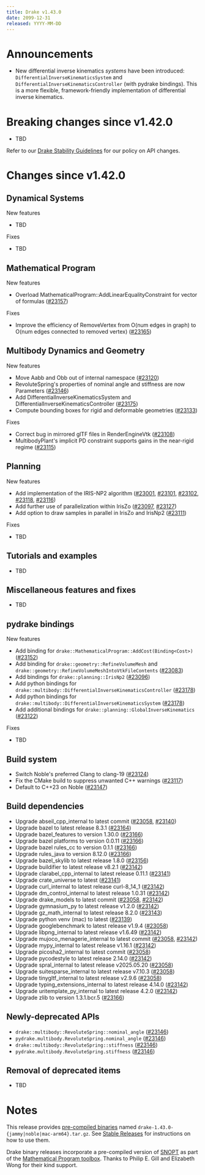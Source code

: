 ```yaml
---
title: Drake v1.43.0
date: 2099-12-31
released: YYYY-MM-DD
---
```


# Announcements

* New differential inverse kinematics *systems* have been introduced: `DifferentialInverseKinematicsSystem` and `DifferentialInverseKinematicsController` (with pydrake bindings). This is a more flexible, framework-friendly implementation of differential inverse kinematics.

# Breaking changes since v1.42.0

* TBD

Refer to our [Drake Stability Guidelines](/stable.html) for our policy
on API changes.

# Changes since v1.42.0

## Dynamical Systems

<!-- <relnotes for systems go here> -->


New features

* TBD

Fixes

* TBD

## Mathematical Program

<!-- <relnotes for solvers go here> -->

New features

* Overload MathematicalProgram::AddLinearEqualityConstraint for vector of formulas ([#23157][_#23157])

Fixes

* Improve the efficiency of RemoveVertex from O(num edges in graph) to O(num edges connected to removed vertex) ([#23165][_#23165])

## Multibody Dynamics and Geometry

<!-- <relnotes for geometry,multibody go here> -->

New features

* Move Aabb and Obb out of internal namespace ([#23120][_#23120])
* RevoluteSpring's properties of nominal angle and stiffness are now Parameters ([#23146][_#23146])
* Add DifferentialInverseKinematicsSystem and DifferentialInverseKinematicsController ([#23175][_#23175])
* Compute bounding boxes for rigid and deformable geometries ([#23133][_#23133])

Fixes

* Correct bug in mirrored glTF files in RenderEngineVtk ([#23108][_#23108])
* MultibodyPlant's implicit PD constraint supports gains in the near-rigid regime ([#23115][_#23115])

## Planning

<!-- <relnotes for planning go here> -->

New features

* Add implementation of the IRIS-NP2 algorithm ([#23001][_#23001], [#23101][_#23101], [#23102][_#23102], [#23118][_#23118], [#23116][_#23116])
* Add further use of parallelization within IrisZo ([#23097][_#23097], [#23127][_#23127])
* Add option to draw samples in parallel in IrisZo and IrisNp2 ([#23111][_#23111])

Fixes

* TBD

## Tutorials and examples

<!-- <relnotes for examples,tutorials go here> -->

* TBD

## Miscellaneous features and fixes

<!-- <relnotes for common,math,lcm,lcmtypes,manipulation,perception,visualization go here> -->

* TBD

## pydrake bindings

<!-- <relnotes for bindings go here> -->

New features

* Add binding for `drake::MathematicalProgram::AddCost(Binding<Cost>)` ([#23152][_#23152])
* Add binding for `drake::geometry::RefineVolumeMesh` and `drake::geometry::RefineVolumeMeshIntoVtkFileContents` ([#23083][_#23083])
* Add bindings for `drake::planning::IrisNp2` ([#23096][_#23096])
* Add python bindings for `drake::multibody::DifferentialInverseKinematicsController` ([#23178][_#23178])
* Add python bindings for `drake::multibody::DifferentialInverseKinematicsSystem` ([#23178][_#23178])
* Add additional bindings for `drake::planning::GlobalInverseKinematics` ([#23122][_#23122])

Fixes

* TBD

## Build system

<!-- <relnotes for cmake,doc,setup,third_party,tools go here> -->

* Switch Noble's preferred Clang to clang-19 ([#23124][_#23124])
* Fix the CMake build to suppress unwanted C++ warnings ([#23117][_#23117])
* Default to C++23 on Noble ([#23147][_#23147])

## Build dependencies

<!-- <relnotes for workspace go here> -->

* Upgrade abseil_cpp_internal to latest commit ([#23058][_#23058], [#23140][_#23140])
* Upgrade bazel to latest release 8.3.1 ([#23164][_#23164])
* Upgrade bazel_features to version 1.30.0 ([#23166][_#23166])
* Upgrade bazel platforms to version 0.0.11 ([#23166][_#23166])
* Upgrade bazel rules_cc to version 0.1.1 ([#23166][_#23166])
* Upgrade rules_java to version 8.12.0 ([#23166][_#23166])
* Upgrade bazel_skylib to latest release 1.8.0 ([#23156][_#23156])
* Upgrade buildifier to latest release v8.2.1 ([#23142][_#23142])
* Upgrade clarabel_cpp_internal to latest release 0.11.1 ([#23141][_#23141])
* Upgrade crate_universe to latest ([#23141][_#23141])
* Upgrade curl_internal to latest release curl-8_14_1 ([#23142][_#23142])
* Upgrade dm_control_internal to latest release 1.0.31 ([#23142][_#23142])
* Upgrade drake_models to latest commit ([#23058][_#23058], [#23142][_#23142])
* Upgrade gymnasium_py to latest release v1.2.0 ([#23142][_#23142])
* Upgrade gz_math_internal to latest release 8.2.0 ([#23143][_#23143])
* Upgrade python venv (mac) to latest ([#23139][_#23139])
* Upgrade googlebenchmark to latest release v1.9.4 ([#23058][_#23058])
* Upgrade libpng_internal to latest release v1.6.49 ([#23142][_#23142])
* Upgrade mujoco_menagerie_internal to latest commit ([#23058][_#23058], [#23142][_#23142])
* Upgrade mypy_internal to latest release v1.16.1 ([#23142][_#23142])
* Upgrade picosha2_internal to latest commit ([#23058][_#23058])
* Upgrade pycodestyle to latest release 2.14.0 ([#23142][_#23142])
* Upgrade spral_internal to latest release v2025.05.20 ([#23058][_#23058])
* Upgrade suitesparse_internal to latest release v7.10.3 ([#23058][_#23058])
* Upgrade tinygltf_internal to latest release v2.9.6 ([#23058][_#23058])
* Upgrade typing_extensions_internal to latest release 4.14.0 ([#23142][_#23142])
* Upgrade uritemplate_py_internal to latest release 4.2.0 ([#23142][_#23142])
* Upgrade zlib to version 1.3.1.bcr.5 ([#23166][_#23166])

## Newly-deprecated APIs

* `drake::multibody::RevoluteSpring::nominal_angle` ([#23146][_#23146])
* `pydrake.multibody.RevoluteSpring.nominal_angle` ([#23146][_#23146])
* `drake::multibody::RevoluteSpring::stiffness` ([#23146][_#23146])
* `pydrake.multibody.RevoluteSpring.stiffness` ([#23146][_#23146])

## Removal of deprecated items

* TBD

# Notes


This release provides [pre-compiled binaries](https://github.com/RobotLocomotion/drake/releases/tag/v1.43.0) named
``drake-1.43.0-{jammy|noble|mac-arm64}.tar.gz``. See [Stable Releases](/from_binary.html#stable-releases) for instructions on how to use them.

Drake binary releases incorporate a pre-compiled version of [SNOPT](https://ccom.ucsd.edu/~optimizers/solvers/snopt/) as part of the
[Mathematical Program toolbox](https://drake.mit.edu/doxygen_cxx/group__solvers.html). Thanks to
Philip E. Gill and Elizabeth Wong for their kind support.

<!-- <begin issue links> -->
[_#23001]: https://github.com/RobotLocomotion/drake/pull/23001
[_#23058]: https://github.com/RobotLocomotion/drake/pull/23058
[_#23083]: https://github.com/RobotLocomotion/drake/pull/23083
[_#23096]: https://github.com/RobotLocomotion/drake/pull/23096
[_#23097]: https://github.com/RobotLocomotion/drake/pull/23097
[_#23101]: https://github.com/RobotLocomotion/drake/pull/23101
[_#23102]: https://github.com/RobotLocomotion/drake/pull/23102
[_#23108]: https://github.com/RobotLocomotion/drake/pull/23108
[_#23111]: https://github.com/RobotLocomotion/drake/pull/23111
[_#23115]: https://github.com/RobotLocomotion/drake/pull/23115
[_#23116]: https://github.com/RobotLocomotion/drake/pull/23116
[_#23117]: https://github.com/RobotLocomotion/drake/pull/23117
[_#23118]: https://github.com/RobotLocomotion/drake/pull/23118
[_#23120]: https://github.com/RobotLocomotion/drake/pull/23120
[_#23122]: https://github.com/RobotLocomotion/drake/pull/23122
[_#23124]: https://github.com/RobotLocomotion/drake/pull/23124
[_#23127]: https://github.com/RobotLocomotion/drake/pull/23127
[_#23133]: https://github.com/RobotLocomotion/drake/pull/23133
[_#23139]: https://github.com/RobotLocomotion/drake/pull/23139
[_#23140]: https://github.com/RobotLocomotion/drake/pull/23140
[_#23141]: https://github.com/RobotLocomotion/drake/pull/23141
[_#23142]: https://github.com/RobotLocomotion/drake/pull/23142
[_#23143]: https://github.com/RobotLocomotion/drake/pull/23143
[_#23146]: https://github.com/RobotLocomotion/drake/pull/23146
[_#23147]: https://github.com/RobotLocomotion/drake/pull/23147
[_#23152]: https://github.com/RobotLocomotion/drake/pull/23152
[_#23156]: https://github.com/RobotLocomotion/drake/pull/23156
[_#23157]: https://github.com/RobotLocomotion/drake/pull/23157
[_#23164]: https://github.com/RobotLocomotion/drake/pull/23164
[_#23165]: https://github.com/RobotLocomotion/drake/pull/23165
[_#23166]: https://github.com/RobotLocomotion/drake/pull/23166
[_#23175]: https://github.com/RobotLocomotion/drake/pull/23175
[_#23178]: https://github.com/RobotLocomotion/drake/pull/23178
<!-- <end issue links> -->

<!--
  Current oldest_commit fb76c9f44d3ac5d5e530e0c010f462fe40d94c4d (exclusive).
  Current newest_commit 6ce9719857522b50e431ad91f27bab197ca6adb2 (inclusive).
-->
